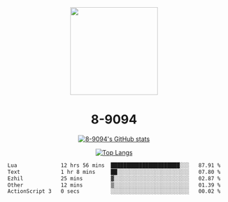 <div align="center">
  <img src="[https://avatars.githubusercontent.com/u/73003857?v=4](https://cdn.discordapp.com/attachments/1022673925198577677/1105917345601433670/9094.png)" width="200px"/>
  <h1>8-9094</h1>

[![8-9094's GitHub stats](https://github-readme-stats.vercel.app/api?username=8-9094&show_icons=true&theme=synthwave)](https://github.com/anuraghazra/github-readme-stats)

[![Top Langs](https://github-readme-stats.vercel.app/api/top-langs/?username=8-9094&layout=compact&theme=synthwave)](https://github.com/Wrath-cyber/github-readme-stats)
 
<!--START_SECTION:waka-->

```txt
Lua              12 hrs 56 mins  ██████████████████████░░░   87.91 %
Text             1 hr 8 mins     ██░░░░░░░░░░░░░░░░░░░░░░░   07.80 %
Ezhil            25 mins         ▓░░░░░░░░░░░░░░░░░░░░░░░░   02.87 %
Other            12 mins         ▒░░░░░░░░░░░░░░░░░░░░░░░░   01.39 %
ActionScript 3   0 secs          ░░░░░░░░░░░░░░░░░░░░░░░░░   00.02 %
```

<!--END_SECTION:waka-->
